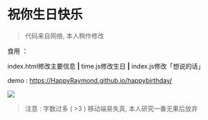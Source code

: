 # 祝你生日快乐

> 代码来自网络, 本人稍作修改

食用 ：

index.html修改主要信息  **|**  time.js修改生日  **|**  index.js修改「想说的话」

demo : https://HappyRaymond.github.io/happybirthday/

![](https://youpai.roccoshi.top/img/20200801205158.png)

> 注意 : 字数过多 ( >3 ) 移动端易失真, 本人研究一番无果后放弃

